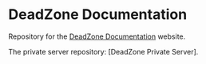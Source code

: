 # DeadZone Documentation

Repository for the [DeadZone Documentation](https://dead-zone-documentation.vercel.app/) website.

The private server repository: [DeadZone Private Server].
